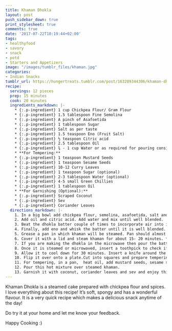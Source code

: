 ```yaml
---
title: Khaman Dhokla
layout: post
push_sidebar_down: true
print_stylesheet: true
comments: true
date: '2017-07-22T10:19:44+02:00'
tags:
- healthyfood
- savory
- snack
- potd
- Starters and Appetizers
image: "/images/tumblr_files/khaman.jpg"
categories:
- Indian Snacks
tumblr_url: https://hungertreats.tumblr.com/post/163289344306/khaman-dhokla
recipe:
  servings: 12 pieces
  prep: 15 minutes
  cook: 20 minutes
  ingredients_markdown: |-
    * {:.p-ingredient} 1 cup Chickpea Flour/ Gram Flour
    * {:.p-ingredient} 1.5 tablespoon Fine Semolina
    * {:.p-ingredient} A pinch of Asafoetida
    * {:.p-ingredient} 1 tablespoon Sugar
    * {:.p-ingredient} Salt as per taste
    * {:.p-ingredient} 1.5 teaspoon Eno (Fruit Salt)
    * {:.p-ingredient} ½ teaspoon Citric acid
    * {:.p-ingredient} 2.5 tablespoon Oil
    * {:.p-ingredient} ¾ - 1 cup Water or as required for pouring consistency
    * **For Tempering:**
    * {:.p-ingredient} 1 teaspoon Mustard Seeds 
    * {:.p-ingredient} 1 teaspoon Sesame Seeds
    * {:.p-ingredient} 10-12 Curry Leaves
    * {:.p-ingredient} 1 teaspoon Sugar (optional)
    * {:.p-ingredient} 2-3 tablespoon Water (optional)
    * {:.p-ingredient} 4-5 small Green Chillies
    * {:.p-ingredient} 1 tablespoon Oil
    * **For Garnishing (Optional):**
    * {:.p-ingredient} Scraped Coconut
    * {:.p-ingredient} Sev
    * {:.p-ingredient} Coriander Leaves
  directions_markdown: |-
    1. In a big bowl add chickpea flour, semolina, asafoetida, salt and sugar. You can store this mix in an airtight container and when ready, mix in the remaining ingredients.
    2. Add oil and citric acid. Add water and mix until well blended.
    3. Beat the dhokla batter couple of times to incorporate air into it. This will result into fluffy and light dhokla. This has to be done before adding eno.
    4. Finally, add eno and whisk the batter until it is well blended. The batter will become airy and frothy and it should be of a thick dropping consistency.
    5. Grease a pan in which khaman will be steamed. Pan should almost be double in size as the batter will rise up while steaming. In a large vessel fill water and lay a channi/strainer at the base. Pour batter into that greased pan and place it inside the vessel containing hot boiling water and over the strainer.
    6. Cover it with a lid and steam khaman for about 15- 20 minutes. **OR**
    7. If you are making the dhokla in the microwave then pour the batter into a greased microwave bowl. Cook for 3-4 minutes (or it may take 5-6 minutes depending on the microwave) at full power.
    8. Once it is steamed or microwaved, insert a toothpick to check if khaman is properly cooked. It should come out clean.
    9. Allow it to cool down for 30 minutes. Insert a knife around the edges to loosen up Khaman.
    10. Flip it over onto a plate.Cut into squares and prepare tempering.
    11. For tempering, in a pan,  heat oil, add mustard seeds, sesame seeds and green chillies and let it splutter on a low flame. Don’t fry these on a high flame as they may explode leaving a mess. Add curry leaves and when they are crisp, add sugar and water. Mix it well.
    12. Pour this hot mixture over steamed khaman. 
    13. Garnish it with coconut, coriander leaves and sev and enjoy this delicious and nutritious Gujarati snack with chutney of your choice.
---
```


Khaman Dhokla is a steamed cake prepared with chickpea flour and spices. I love everything about this recipe! It’s soft, spongy and has a wonderful flavour. It is a very quick recipe which makes a delicious snack anytime of the day!

Do try it at your home and let me know your feedback.

Happy Cooking :)